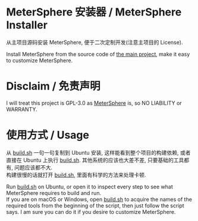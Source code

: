 # MeterSphere 安装器 / MeterSphere Installer
从主项目源码安装 MeterSphere, 便于二次定制开发(注意主项目的 License).  

Install MeterSphere from the source code of [the main project](https://github.com/metersphere/metersphere),
make it easy to customize MeterSphere.

# Disclaim / 免责声明
 I will treat this project is GPL-3.0 as [MeterSphere](https://github.com/metersphere/metersphere) is, so NO LIABILITY or WARRANTY.

# 使用方式 / Usage
从 [build.sh](./build.sh) 一句一句复制到 Ubuntu 安装, 这样能看到整个项目的构建依赖,
或者直接在 Ubuntu 上执行 [build.sh](./build.sh). 其他系统的应该也大差不差, 只要基础的工具都有, 问题应该都不大.  
构建很慢的话就打开 [build.sh](./build.sh), 里面有科学的方法来处理卡顿.  

Run [build.sh](./build.sh) on Ubuntu, or open it to inspect every step to see what MeterSphere requires to build and run.  
If you are on macOS or Windows, open [build.sh](./build.sh) to acquire the names of the required tools from the beginning of the script, then just follow the script says. I am sure you can do it if you desire to customize MeterSphere.
